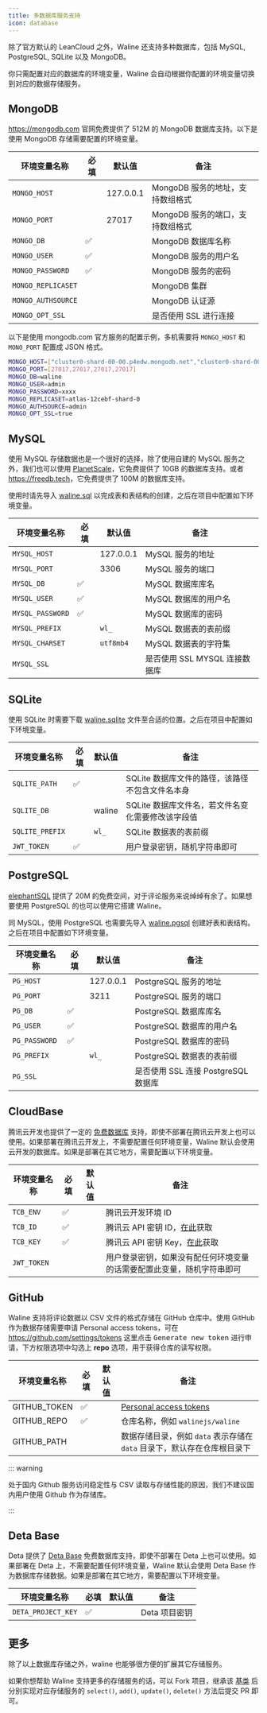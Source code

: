 ```yaml
---
title: 多数据库服务支持
icon: database
---
```


除了官方默认的 LeanCloud 之外，Waline 还支持多种数据库，包括 MySQL, PostgreSQL, SQLite 以及 MongoDB。

你只需配置对应的数据库的环境变量，Waline 会自动根据你配置的环境变量切换到对应的数据存储服务。

<!-- more -->

## MongoDB

<https://mongodb.com> 官网免费提供了 512M 的 MongoDB 数据库支持。以下是使用 MongoDB 存储需要配置的环境变量。

| 环境变量名称       | 必填 | 默认值    | 备注                             |
| ------------------ | ---- | --------- | -------------------------------- |
| `MONGO_HOST`       |      | 127.0.0.1 | MongoDB 服务的地址，支持数组格式 |
| `MONGO_PORT`       |      | 27017     | MongoDB 服务的端口，支持数组格式 |
| `MONGO_DB`         | ✅   |           | MongoDB 数据库名称               |
| `MONGO_USER`       | ✅   |           | MongoDB 服务的用户名             |
| `MONGO_PASSWORD`   | ✅   |           | MongoDB 服务的密码               |
| `MONGO_REPLICASET` |      |           | MongoDB 集群                     |
| `MONGO_AUTHSOURCE` |      |           | MongoDB 认证源                   |
| `MONGO_OPT_SSL`    |      |           | 是否使用 SSL 进行连接            |

以下是使用 mongodb.com 官方服务的配置示例，多机需要将 `MONGO_HOST` 和 `MONO_PORT` 配置成 JSON 格式。

```bash
MONGO_HOST=["cluster0-shard-00-00.p4edw.mongodb.net","cluster0-shard-00-01.p4edw.mongodb.net","cluster0-shard-00-02.p4edw.mongodb.net"]
MONGO_PORT=[27017,27017,27017,27017]
MONGO_DB=waline
MONGO_USER=admin
MONGO_PASSWORD=xxxx
MONGO_REPLICASET=atlas-12cebf-shard-0
MONGO_AUTHSOURCE=admin
MONGO_OPT_SSL=true
```

## MySQL

使用 MySQL 存储数据也是一个很好的选择，除了使用自建的 MySQL 服务之外，我们也可以使用 [PlanetScale](https://planetscale.com)，它免费提供了 10GB 的数据库支持。或者 <https://freedb.tech>，它免费提供了 100M 的数据库支持。

使用时请先导入 [waline.sql](https://github.com/walinejs/waline/blob/main/assets/waline.sql) 以完成表和表结构的创建，之后在项目中配置如下环境变量。

| 环境变量名称     | 必填 | 默认值    | 备注                          |
| ---------------- | ---- | --------- | ----------------------------- |
| `MYSQL_HOST`     |      | 127.0.0.1 | MySQL 服务的地址              |
| `MYSQL_PORT`     |      | 3306      | MySQL 服务的端口              |
| `MYSQL_DB`       | ✅   |           | MySQL 数据库库名              |
| `MYSQL_USER`     | ✅   |           | MySQL 数据库的用户名          |
| `MYSQL_PASSWORD` | ✅   |           | MySQL 数据库的密码            |
| `MYSQL_PREFIX`   |      | `wl_`     | MySQL 数据表的表前缀          |
| `MYSQL_CHARSET`  |      | `utf8mb4` | MySQL 数据表的字符集          |
| `MYSQL_SSL`      |      |           | 是否使用 SSL MYSQL 连接数据库 |

## SQLite

使用 SQLite 时需要下载 [waline.sqlite](https://github.com/walinejs/waline/blob/main/assets/waline.sqlite) 文件至合适的位置。之后在项目中配置如下环境变量。

| 环境变量名称    | 必填 | 默认值 | 备注                                              |
| --------------- | ---- | ------ | ------------------------------------------------- |
| `SQLITE_PATH`   | ✅   |        | SQLite 数据库文件的路径，该路径不包含文件名本身   |
| `SQLITE_DB`     |      | waline | SQLite 数据库文件名，若文件名变化需要修改该字段值 |
| `SQLITE_PREFIX` |      | `wl_`  | SQLite 数据表的表前缀                             |
| `JWT_TOKEN`     | ✅   |        | 用户登录密钥，随机字符串即可                      |

## PostgreSQL

[elephantSQL](https://www.elephantsql.com/) 提供了 20M 的免费空间，对于评论服务来说绰绰有余了。如果想要使用 PostgreSQL 的也可以使用它搭建 Waline。

同 MySQL，使用 PostgreSQL 也需要先导入 [waline.pgsql](https://github.com/walinejs/waline/blob/main/assets/waline.pgsql) 创建好表和表结构。之后在项目中配置如下环境变量。

| 环境变量名称  | 必填 | 默认值    | 备注                                |
| ------------- | ---- | --------- | ----------------------------------- |
| `PG_HOST`     |      | 127.0.0.1 | PostgreSQL 服务的地址               |
| `PG_PORT`     |      | 3211      | PostgreSQL 服务的端口               |
| `PG_DB`       | ✅   |           | PostgreSQL 数据库库名               |
| `PG_USER`     | ✅   |           | PostgreSQL 数据库的用户名           |
| `PG_PASSWORD` | ✅   |           | PostgreSQL 数据库的密码             |
| `PG_PREFIX`   |      | `wl_`     | PostgreSQL 数据表的表前缀           |
| `PG_SSL`      |      |           | 是否使用 SSL 连接 PostgreSQL 数据库 |

## CloudBase

腾讯云开发也提供了一定的 [免费数据库](https://console.cloud.tencent.com/tcb/db/) 支持，即使不部署在腾讯云开发上也可以使用。如果部署在腾讯云开发上，不需要配置任何环境变量，Waline 默认会使用云开发的数据库。如果是部署在其它地方，需要配置以下环境变量。

| 环境变量名称 | 必填 | 默认值 | 备注                                                                        |
| ------------ | ---- | ------ | --------------------------------------------------------------------------- |
| `TCB_ENV`    | ✅   |        | 腾讯云开发环境 ID                                                           |
| `TCB_ID`     | ✅   |        | 腾讯云 API 密钥 ID，[在此](https://console.cloud.tencent.com/cam/capi)获取  |
| `TCB_KEY`    | ✅   |        | 腾讯云 API 密钥 Key，[在此](https://console.cloud.tencent.com/cam/capi)获取 |
| `JWT_TOKEN`  |      |        | 用户登录密钥，如果没有配任何环境变量的话需要配置此变量，随机字符串即可      |

## GitHub

Waline 支持将评论数据以 CSV 文件的格式存储在 GitHub 仓库中。使用 GitHub 作为数据存储需要申请 Personal access tokens，可在 <https://github.com/settings/tokens> 这里点击 <kbd>Generate new token</kbd> 进行申请，下方权限选项中勾选上 **repo** 选项，用于获得仓库的读写权限。

| 环境变量名称 | 必填 | 默认值 | 备注                                                                     |
| ------------ | ---- | ------ | ------------------------------------------------------------------------ |
| GITHUB_TOKEN | ✅   |        | [Personal access tokens](https://github.com/settings/tokens)             |
| GITHUB_REPO  | ✅   |        | 仓库名称，例如 `walinejs/waline`                                         |
| GITHUB_PATH  |      |        | 数据存储目录，例如 `data` 表示存储在 `data` 目录下，默认存在仓库根目录下 |

::: warning

处于国内 Github 服务访问稳定性与 CSV 读取与存储性能的原因，我们不建议国内用户使用 Github 作为存储库。

:::

## Deta Base

Deta 提供了 [Deta Base](https://docs.deta.sh/docs/base/about) 免费数据库支持，即使不部署在 Deta 上也可以使用。如果部署在 Deta 上，不需要配置任何环境变量，Waline 默认会使用 Deta Base 作为数据库存储数据。如果是部署在其它地方，需要配置以下环境变量。

| 环境变量名称       | 必填 | 默认值 | 备注          |
| ------------------ | ---- | ------ | ------------- |
| `DETA_PROJECT_KEY` | ✅   |        | Deta 项目密钥 |

## 更多

除了以上数据库存储之外，waline 也能够很方便的扩展其它存储服务。

如果你想帮助 Waline 支持更多的存储服务的话，可以 Fork 项目，继承该 [基类](https://github.com/walinejs/waline/blob/main/packages/server/src/service/storage/base.js) 后分别实现对应存储服务的 `select()`, `add()`, `update()`, `delete()` 方法后提交 PR 即可。
